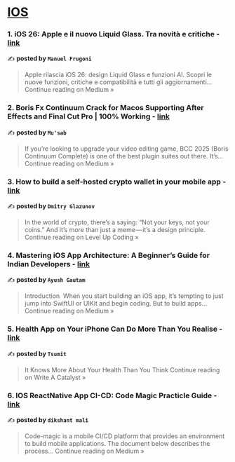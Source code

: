 
<h1><a href=https://medium.com/tag/ios/recommended target="_blank" rel="noopener noreferrer">IOS</a></h1>
<h3>1. iOS 26: Apple e il nuovo Liquid Glass. Tra novità e critiche - <a href="https://medium.com/@frugonimanuel/ios-26-apple-e-liquid-glass-tra-novita-e-critiche-17c357c84705?source=rss------ios-5" target="_blank" rel="noopener noreferrer">link</a></h3>

✍️ **posted by `Manuel Frugoni`**

<blockquote>Apple rilascia iOS 26: design Liquid Glass e funzioni AI. Scopri le nuove funzioni, critiche e compatibilità e tutti gli aggiornamenti…
Continue reading on Medium »</blockquote>

<h3>2. Boris Fx Continuum Crack for Macos Supporting After Effects and Final Cut Pro | 100% Working - <a href="https://medium.com/@musabvisuals/boris-fx-continuum-crack-for-macos-supporting-after-effects-and-final-cut-pro-100-working-b9824d785663?source=rss------ios-5" target="_blank" rel="noopener noreferrer">link</a></h3>

✍️ **posted by `Mu'sab`**

<blockquote>If you’re looking to upgrade your video editing game, BCC 2025 (Boris Continuum Complete) is one of the best plugin suites out there. It’s…
Continue reading on Medium »</blockquote>

<h3>3. How to build a self-hosted crypto wallet in your mobile app - <a href="https://levelup.gitconnected.com/how-to-build-a-self-hosted-crypto-wallet-in-your-mobile-app-704e545e7160?source=rss------ios-5" target="_blank" rel="noopener noreferrer">link</a></h3>

✍️ **posted by `Dmitry Glazunov`**

<blockquote>In the world of crypto, there’s a saying: “Not your keys, not your coins.”
And it’s more than just a meme — it’s a design principle.
Continue reading on Level Up Coding »</blockquote>

<h3>4. Mastering iOS App Architecture: A Beginner’s Guide for Indian Developers - <a href="https://medium.com/@MrAyushGautam/mastering-ios-app-architecture-a-beginners-guide-for-indian-developers-16c3884bab9c?source=rss------ios-5" target="_blank" rel="noopener noreferrer">link</a></h3>

✍️ **posted by `Ayush Gautam`**

<blockquote>Introduction
 When you start building an iOS app, it’s tempting to just jump into SwiftUI or UIKit and begin coding. But to build apps…
Continue reading on Medium »</blockquote>

<h3>5. Health App on Your iPhone Can Do More Than You Realise - <a href="https://medium.com/write-a-catalyst/health-app-on-your-iphone-can-do-more-than-you-realise-857aff8d1cbe?source=rss------ios-5" target="_blank" rel="noopener noreferrer">link</a></h3>

✍️ **posted by `Tsumit`**

<blockquote>It Knows More About Your Health Than You Think
Continue reading on Write A Catalyst »</blockquote>

<h3>6. IOS ReactNative App CI-CD: Code Magic Practicle Guide - <a href="https://medium.com/@dikshantmali.dev/ios-reactnative-app-ci-cd-code-magic-practicle-guide-d3b0f696fc8f?source=rss------ios-5" target="_blank" rel="noopener noreferrer">link</a></h3>

✍️ **posted by `dikshant mali`**

<blockquote>Code-magic is a mobile CI/CD platform that provides an environment to build mobile applications. The document below describes the process…
Continue reading on Medium »</blockquote>


